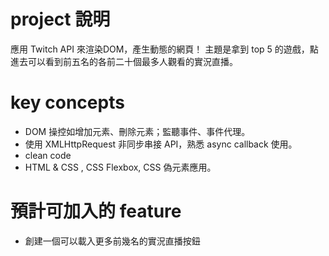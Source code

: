 # project 說明
應用 Twitch API 來渲染DOM，產生動態的網頁！
主題是拿到 top 5 的遊戲，點進去可以看到前五名的各前二十個最多人觀看的實況直播。

# key concepts
- DOM 操控如增加元素、刪除元素；監聽事件、事件代理。
- 使用 XMLHttpRequest 非同步串接 API，熟悉 async callback 使用。
- clean code
- HTML & CSS , CSS Flexbox, CSS 偽元素應用。


# 預計可加入的 feature
- 創建一個可以載入更多前幾名的實況直播按鈕